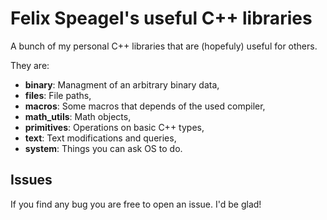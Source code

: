 # Felix Speagel's useful C++ libraries
A bunch of my personal C++ libraries that are (hopefuly) useful for others.

They are:
* **binary**: Managment of an arbitrary binary data,
* **files**: File paths,
* **macros**: Some macros that depends of the used compiler,
* **math_utils**: Math objects,
* **primitives**: Operations on basic C++ types,
* **text**: Text modifications and queries,
* **system**: Things you can ask OS to do.

## Issues
If you find any bug you are free to open an issue. I'd be glad!

